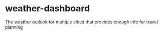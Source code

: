 # weather-dashboard
The weather outlook for multiple cities that provides enough info for travel planning
